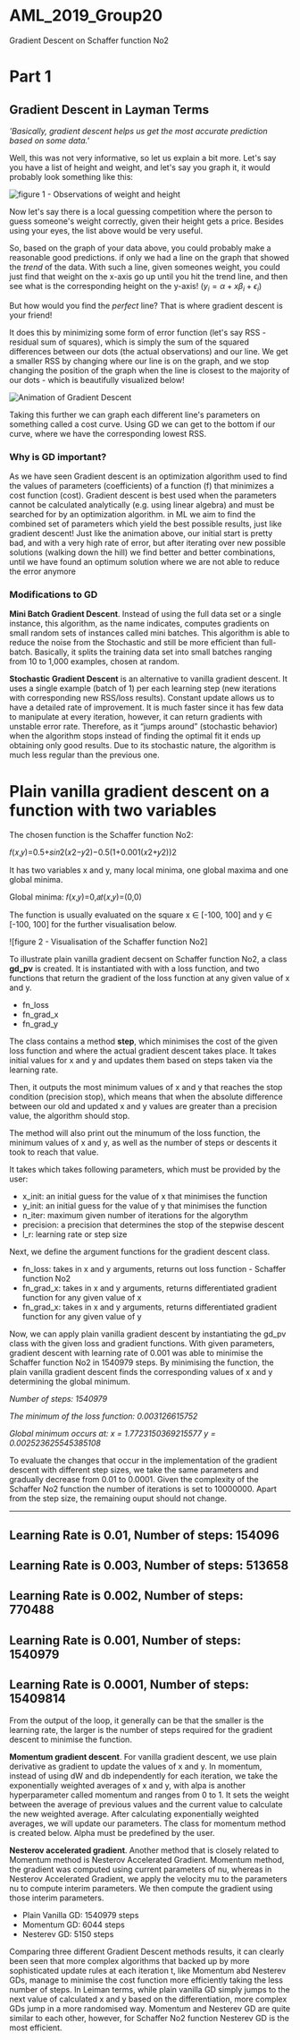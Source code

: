 # AML_2019_Group20
Gradient Descent on Schaffer function No2
# Part 1 

## Gradient Descent in Layman Terms 

*'Basically, gradient descent helps us get the most accurate prediction based on some data.'*

Well, this was not very informative, so let us explain a bit more. Let's say you have a list of height and weight, and let's say you graph it, it would probably look something like this: 

![figure 1 - Observations of weight and height](https://cdn-images-1.medium.com/max/1200/1*Zv0P0I3MT6DO1mH0zaD-2w.png) 

Now let's say there is a local guessing competition where the person to guess someone's weight correctly, given their height gets a price. Besides using your eyes, the list above would be very useful. 

So, based on the graph of your data above, you could probably make a reasonable good predictions. if only we had a line on the graph that showed the *trend* of the data. With such a line, given someones weight, you could just find that weight on the x-axis go up until you hit the trend line, and then see what is the corresponding height on the y-axis! ($y_i = \alpha + x\beta_i + \epsilon_i$) 

But how would you find the *perfect* line? That is where gradient descent is your friend! 

It does this by minimizing some form of error function (let's say RSS - residual sum of squares), which is simply the sum of the squared differences between our dots (the actual observations) and our line. We get a smaller RSS by changing where our line is on the graph, and we stop changing the position of the graph when the line is closest to the majority of our dots - which is beautifully visualized below! 

![Animation of Gradient Descent](https://media.giphy.com/media/O9rcZVmRcEGqI/giphy.gif)

Taking this further we can graph each different line's parameters on something called a cost curve. Using GD we can get to the bottom if our curve, where we have the corresponding lowest RSS.

### Why is GD important? 

As we have seen Gradient descent is an optimization algorithm used to find the values of parameters (coefficients) of a function (f) that minimizes a cost function (cost). Gradient descent is best used when the parameters cannot be calculated analytically (e.g. using linear algebra) and must be searched for by an optimization algorithm. in ML we aim to find the combined set of parameters which yield the best possible results, just like gradient descent! Just like the animation above, our initial start is pretty bad, and with a very high rate of error, but after iterating over new possible solutions (walking down the hill) we find better and better combinations, until we have found an optimum solution where we are not able to reduce the error anymore 

### Modifications to GD 

**Mini Batch Gradient Descent**. Instead of using the full data set or a single instance, this algorithm, as the name indicates, computes gradients on small random sets of instances called mini batches. This algorithm is able to reduce the noise from the Stochastic and still be more efficient than full-batch. Basically, it splits the training data set into small batches ranging from 10 to 1,000 examples, chosen at random.

**Stochastic Gradient Descent** is an alternative to vanilla gradient descent. It uses a single example (batch of 1) per each learning step (new iterations with corresponding new RSS/loss results). Constant update allows us to have a detailed rate of improvement. It is much faster since it has few data to manipulate at every iteration, however, it can return gradients with unstable error rate. Therefore, as it “jumps around” (stochastic behavior) when the algorithm stops instead of finding the optimal fit it ends up obtaining only good results. Due to its stochastic nature, the algorithm is much less regular than the previous one. 


# Plain vanilla gradient descent on a function with two variables
The chosen function is the Schaffer function No2:

𝑓(𝑥,𝑦)=0.5+𝑠𝑖𝑛2(𝑥2−𝑦2)−0.5(1+0.001(𝑥2+𝑦2))2
 
It has two variables x and y, many local minima, one global maxima and one global minima.

Global minima:
𝑓(𝑥,𝑦)=0,𝑎𝑡(𝑥,𝑦)=(0,0)
 
The function is usually evaluated on the square x ∈ [-100, 100] and y ∈ [-100, 100] for the further visualisation below.

![figure 2 - Visualisation of the Schaffer function No2]

To illustrate plain vanilla gradient decsent on Schaffer function No2, a class <b>gd_pv</b> is created. It is instantiated with with a loss function, and two functions that return the gradient of the loss function at any given value of x and y. 
- fn_loss
- fn_grad_x
- fn_grad_y

The class contains a method <b>step</b>, which minimises the cost of the given loss function and where the actual gradient descent takes place. It takes initial values for x and y and updates them based on steps taken via the learning rate. 

Then, it outputs the most minimum values of x and y that reaches the stop condition (precision stop), which means that when the absolute difference between our old and updated x and y values are greater than a precision value, the algorithm should stop. 

The method will also print out the minumum of the loss function, the minimum values of x and y, as well as the number of steps or descents it took to reach that value.

It takes which takes following parameters, which must be provided by the user:
- x_init: an initial guess for the value of x that minimises the function
- y_init: an initial guess for the value of y that minimises the function
- n_iter: maximum given number of iterations for the algorythm
- precision: a precision that determines the stop of the stepwise descent 
- l_r: learning rate or step size

Next, we define the argument functions for the gradient descent class.

- fn_loss: takes in x and y arguments, returns out loss function - Schaffer function No2
- fn_grad_x: takes in x and y arguments, returns differentiated gradient function for any given value of x
- fn_grad_x: takes in x and y arguments, returns differentiated gradient function for any given value of y

Now, we can apply plain vanilla gradient descent by instantiating the gd_pv class with the given loss and gradient functions. With given parameters, gradient descent with learning rate of 0.001 was able to minimise the Schaffer function No2 in 1540979 steps. By minimising the function, the plain vanilla gradient descent finds the corresponding values of x and y determining the global minimum.

*Number of steps: 1540979*

*The minimum of the loss function: 0.003126615752*

*Global minimum occurs at:
x = 1.7723150369215577
y = 0.002523625545385108*

To evaluate the changes that occur in the implementation of the gradient descent with different step sizes, we take the same parameters and gradually decrease from 0.01 to 0.0001. Given the complexity of the Schaffer No2 function the number of iterations is set to 10000000. Apart from the step size, the remaining ouput should not change.

---------------------------------------------------------
Learning Rate is  0.01, Number of steps: 154096
---------------------------------------------------------
Learning Rate is  0.003, Number of steps: 513658
---------------------------------------------------------
Learning Rate is  0.002, Number of steps: 770488
---------------------------------------------------------
Learning Rate is  0.001, Number of steps: 1540979
---------------------------------------------------------
Learning Rate is  0.0001, Number of steps: 15409814
---------------------------------------------------------

From the output of the loop, it generally can be that the smaller is the learning rate, the larger is the number of steps required for the gradient descent to minimise the function.

**Momentum gradient descent**. For vanilla gradient descent, we use plain derivative as gradient to update the values of x and y. In momentum, instead of using dW and db independently for each iteration, we take the exponentially weighted averages of x and y, with alpa is another hyperparameter called momentum and ranges from 0 to 1. It sets the weight between the average of previous values and the current value to calculate the new weighted average. After calculating exponentially weighted averages, we will update our parameters. The class for momentum method is created below. Alpha must be predefined by the user.

**Nesterov accelerated gradient**. Another method that is closely related to Momentum method is Nesterov Accelerated Gradient. Momentum method, the gradient was computed using current parameters of nu, whereas in Nesterov Accelerated Gradient, we apply the velocity mu to the parameters nu to compute interim parameters. We then compute the gradient using those interim parameters.

- Plain Vanilla GD: 1540979 steps
- Momentum GD: 6044 steps
- Nesterev GD: 5150 steps

Comparing three different Gradient Descent methods results, it can clearly been seen that more complex algorithms that backed up by more sophisticated update rules at each iteration t, like Momentum abd  Nesterev GDs, manage to minimise the cost function more efficiently taking the less number of steps. In Leiman terms, while plain vanilla GD simply jumps to the next value of calculated x and y based on the differentiation, more complex GDs jump in a more randomised way. Momentum and Nesterev GD are quite similar to each other, however, for Schaffer No2 function Nesterev GD is the most efficient. 
